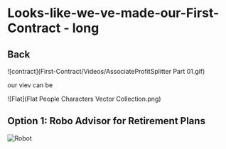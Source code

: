 # Looks-like-we-ve-made-our-First-Contract - long

## Back
![contract](First-Contract/Videos/AssociateProfitSplitter Part 01.gif)

our viev can be

![Flat](Flat People Characters Vector Collection.png)

## Option 1: Robo Advisor for Retirement Plans

![Robot](Images/robot.jpg)
